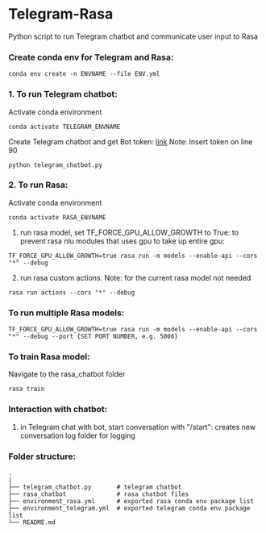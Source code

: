 # Telegram-Rasa

Python script to run Telegram chatbot and communicate user input to Rasa

### Create conda env for Telegram and Rasa:
```
conda env create -n ENVNAME --file ENV.yml
```

### 1. To run Telegram chatbot:
Activate conda environment
```
conda activate TELEGRAM_ENVNAME
```
Create Telegram chatbot and get Bot token: [link](https://core.telegram.org/bots#how-do-i-create-a-bot) Note: Insert token on line 90
```
python telegram_chatbot.py
```

### 2. To run Rasa:
Activate conda environment
```
conda activate RASA_ENVNAME
```
1. run rasa model, set TF_FORCE_GPU_ALLOW_GROWTH to True: to prevent rasa nlu modules that uses gpu to take up entire gpu:
```
TF_FORCE_GPU_ALLOW_GROWTH=true rasa run -m models --enable-api --cors "*" --debug
```
2. run rasa custom actions. Note: for the current rasa model not needed
```
rasa run actions --cors "*" --debug
```

### To run multiple Rasa models:
```
TF_FORCE_GPU_ALLOW_GROWTH=true rasa run -m models --enable-api --cors "*" --debug --port {SET PORT NUMBER, e.g. 5006}
```

### To train Rasa model:
Navigate to the rasa_chatbot folder
```
rasa train
```

### Interaction with chatbot:
1. in Telegram chat with bot, start conversation with "/start": creates new conversation log folder for logging

### Folder structure:
```
.
|
├── telegram_chatbot.py       # telegram chatbot 
├── rasa_chatbot              # rasa chatbot files
├── environment_rasa.yml      # exported rasa conda env package list
├── environment_telegram.yml  # exported telegram conda env package list 
└── README.md
```
